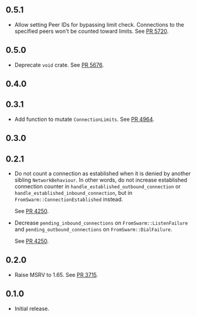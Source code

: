 ## 0.5.1

- Allow setting Peer IDs for bypassing limit check.
  Connections to the specified peers won't be counted toward limits.
  See [PR 5720](https://github.com/libp2p/rust-libp2p/pull/5720).

## 0.5.0

- Deprecate `void` crate.
  See [PR 5676](https://github.com/libp2p/rust-libp2p/pull/5676).

<!-- Update to libp2p-core v0.43.0 -->

## 0.4.0

<!-- Update to libp2p-swarm v0.45.0 -->

## 0.3.1

- Add function to mutate `ConnectionLimits`.
  See [PR 4964](https://github.com/libp2p/rust-libp2p/pull/4964).

## 0.3.0


## 0.2.1

- Do not count a connection as established when it is denied by another sibling `NetworkBehaviour`.
  In other words, do not increase established connection counter in `handle_established_outbound_connection` or `handle_established_inbound_connection`, but in `FromSwarm::ConnectionEstablished` instead.

  See [PR 4250].

- Decrease `pending_inbound_connections` on `FromSwarm::ListenFailure` and `pending_outbound_connections` on `FromSwarm::DialFailure`.

  See [PR 4250].

[PR 4250]: https://github.com/libp2p/rust-libp2p/pull/4250

## 0.2.0


- Raise MSRV to 1.65.
  See [PR 3715].

[PR 3715]: https://github.com/libp2p/rust-libp2p/pull/3715

## 0.1.0

- Initial release.
